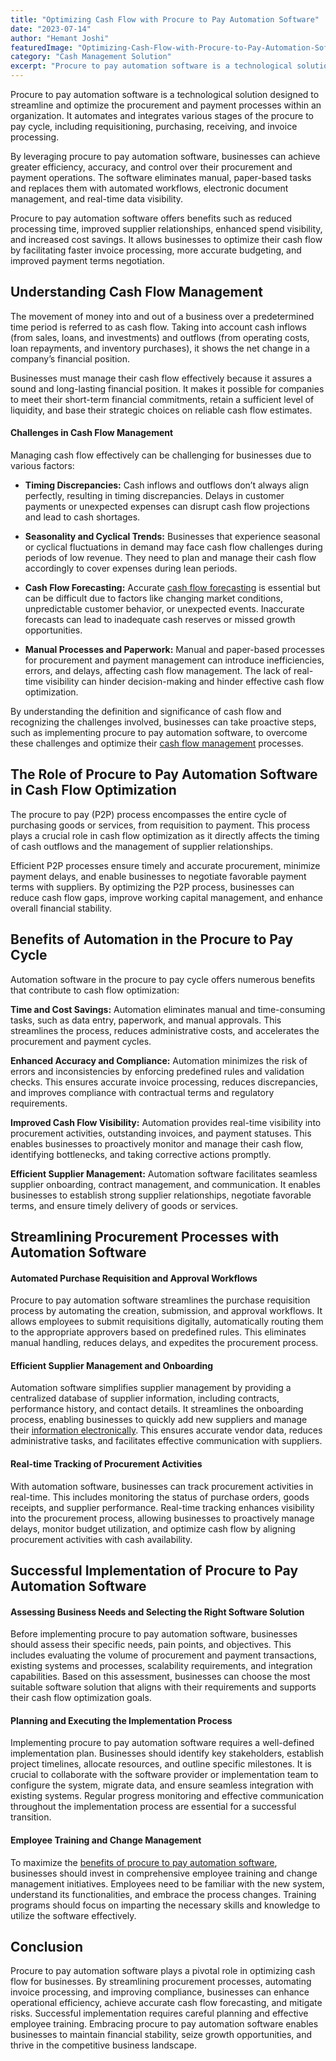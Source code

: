 ```yaml
---
title: "Optimizing Cash Flow with Procure to Pay Automation Software"
date: "2023-07-14"
author: "Hemant Joshi"
featuredImage: "Optimizing-Cash-Flow-with-Procure-to-Pay-Automation-Software.png"
category: "Cash Management Solution"
excerpt: "Procure to pay automation software is a technological solution designed to streamline and optimize the procurement and payment processes within an organization. It automates and integrates various stages of the procure to pay cycle, including requisitioning, purchasing,"
---
```

Procure to pay automation software is a technological solution designed to streamline and optimize the procurement and payment processes within an organization. It automates and integrates various stages of the procure to pay cycle, including requisitioning, purchasing, receiving, and invoice processing.

By leveraging procure to pay automation software, businesses can achieve greater efficiency, accuracy, and control over their procurement and payment operations. The software eliminates manual, paper-based tasks and replaces them with automated workflows, electronic document management, and real-time data visibility.

Procure to pay automation software offers benefits such as reduced processing time, improved supplier relationships, enhanced spend visibility, and increased cost savings. It allows businesses to optimize their cash flow by facilitating faster invoice processing, more accurate budgeting, and improved payment terms negotiation.

Understanding Cash Flow Management
----------------------------------

The movement of money into and out of a business over a predetermined time period is referred to as cash flow. Taking into account cash inflows (from sales, loans, and investments) and outflows (from operating costs, loan repayments, and inventory purchases), it shows the net change in a company’s financial position.

Businesses must manage their cash flow effectively because it assures a sound and long-lasting financial position. It makes it possible for companies to meet their short-term financial commitments, retain a sufficient level of liquidity, and base their strategic choices on reliable cash flow estimates.

#### Challenges in Cash Flow Management

Managing cash flow effectively can be challenging for businesses due to various factors:

*   **Timing Discrepancies:** Cash inflows and outflows don’t always align perfectly, resulting in timing discrepancies. Delays in customer payments or unexpected expenses can disrupt cash flow projections and lead to cash shortages.

*   **Seasonality and Cyclical Trends:** Businesses that experience seasonal or cyclical fluctuations in demand may face cash flow challenges during periods of low revenue. They need to plan and manage their cash flow accordingly to cover expenses during lean periods.

*   **Cash Flow Forecasting:** Accurate [cash flow forecasting](https://cms.kredx.com/blog/improve-cash-flow-forecasting-with-digital-accounts-receivable-automation/) is essential but can be difficult due to factors like changing market conditions, unpredictable customer behavior, or unexpected events. Inaccurate forecasts can lead to inadequate cash reserves or missed growth opportunities.

*   **Manual Processes and Paperwork:** Manual and paper-based processes for procurement and payment management can introduce inefficiencies, errors, and delays, affecting cash flow management. The lack of real-time visibility can hinder decision-making and hinder effective cash flow optimization.

By understanding the definition and significance of cash flow and recognizing the challenges involved, businesses can take proactive steps, such as implementing procure to pay automation software, to overcome these challenges and optimize their [cash flow management](https://cms.kredx.com/) processes.

The Role of Procure to Pay Automation Software in Cash Flow Optimization
------------------------------------------------------------------------

The procure to pay (P2P) process encompasses the entire cycle of purchasing goods or services, from requisition to payment. This process plays a crucial role in cash flow optimization as it directly affects the timing of cash outflows and the management of supplier relationships.

Efficient P2P processes ensure timely and accurate procurement, minimize payment delays, and enable businesses to negotiate favorable payment terms with suppliers. By optimizing the P2P process, businesses can reduce cash flow gaps, improve working capital management, and enhance overall financial stability.

Benefits of Automation in the Procure to Pay Cycle
--------------------------------------------------

Automation software in the procure to pay cycle offers numerous benefits that contribute to cash flow optimization:

**Time and Cost Savings:** Automation eliminates manual and time-consuming tasks, such as data entry, paperwork, and manual approvals. This streamlines the process, reduces administrative costs, and accelerates the procurement and payment cycles.

**Enhanced Accuracy and Compliance:** Automation minimizes the risk of errors and inconsistencies by enforcing predefined rules and validation checks. This ensures accurate invoice processing, reduces discrepancies, and improves compliance with contractual terms and regulatory requirements.

**Improved Cash Flow Visibility:** Automation provides real-time visibility into procurement activities, outstanding invoices, and payment statuses. This enables businesses to proactively monitor and manage their cash flow, identifying bottlenecks, and taking corrective actions promptly.

**Efficient Supplier Management:** Automation software facilitates seamless supplier onboarding, contract management, and communication. It enables businesses to establish strong supplier relationships, negotiate favorable terms, and ensure timely delivery of goods or services.

Streamlining Procurement Processes with Automation Software
-----------------------------------------------------------

#### Automated Purchase Requisition and Approval Workflows

Procure to pay automation software streamlines the purchase requisition process by automating the creation, submission, and approval workflows. It allows employees to submit requisitions digitally, automatically routing them to the appropriate approvers based on predefined rules. This eliminates manual handling, reduces delays, and expedites the procurement process.

#### Efficient Supplier Management and Onboarding

Automation software simplifies supplier management by providing a centralized database of supplier information, including contracts, performance history, and contact details. It streamlines the onboarding process, enabling businesses to quickly add new suppliers and manage their [information electronically](https://www.sciencedirect.com/topics/computer-science/electronic-information). This ensures accurate vendor data, reduces administrative tasks, and facilitates effective communication with suppliers.

#### Real-time Tracking of Procurement Activities

With automation software, businesses can track procurement activities in real-time. This includes monitoring the status of purchase orders, goods receipts, and supplier performance. Real-time tracking enhances visibility into the procurement process, allowing businesses to proactively manage delays, monitor budget utilization, and optimize cash flow by aligning procurement activities with cash availability.

Successful Implementation of Procure to Pay Automation Software
---------------------------------------------------------------

#### Assessing Business Needs and Selecting the Right Software Solution

Before implementing procure to pay automation software, businesses should assess their specific needs, pain points, and objectives. This includes evaluating the volume of procurement and payment transactions, existing systems and processes, scalability requirements, and integration capabilities. Based on this assessment, businesses can choose the most suitable software solution that aligns with their requirements and supports their cash flow optimization goals.

#### Planning and Executing the Implementation Process

Implementing procure to pay automation software requires a well-defined implementation plan. Businesses should identify key stakeholders, establish project timelines, allocate resources, and outline specific milestones. It is crucial to collaborate with the software provider or implementation team to configure the system, migrate data, and ensure seamless integration with existing systems. Regular progress monitoring and effective communication throughout the implementation process are essential for a successful transition.

#### Employee Training and Change Management

To maximize the [benefits of procure to pay automation software](https://cms.kredx.com/blog/procure-to-pay-guide/), businesses should invest in comprehensive employee training and change management initiatives. Employees need to be familiar with the new system, understand its functionalities, and embrace the process changes. Training programs should focus on imparting the necessary skills and knowledge to utilize the software effectively.

Conclusion
----------

Procure to pay automation software plays a pivotal role in optimizing cash flow for businesses. By streamlining procurement processes, automating invoice processing, and improving compliance, businesses can enhance operational efficiency, achieve accurate cash flow forecasting, and mitigate risks. Successful implementation requires careful planning and effective employee training. Embracing procure to pay automation software enables businesses to maintain financial stability, seize growth opportunities, and thrive in the competitive business landscape.